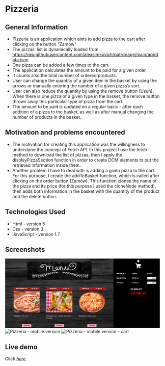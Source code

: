 # Pizzeria

## General Information

- Pizzeria is an application which aims to add pizza to the cart after clicking on the button "Zamów"
- The pizzas’ list is dynamically loaded from https://raw.githubusercontent.com/alexsimkovich/patronage/main/api/data.json
- One pizza can be added a few times to the cart. 
- The application calculates the amount to be paid for a given order. 
- It counts also the total number of ordered products. 
- User can change the quantity of a given item in the basket by using the arrows or manually entering the number of a given pizza’s sort. 
- User can also reduce the quantity by using the remove button (Usuń). When there is one pizza of a given type in the basket, the remove button throws away this particular type of pizza from the cart. 
- The amount to be paid is updated on a regular basis - after each addition of a pizza to the basket, as well as after manual changing the number of products in the basket.

## Motivation and problems encountered

- The motivation for creating this application was the willingness to understand the concept of Fetch API. In this project I use the fetch method to download the list of pizzas, then I apply the displayPizzaSection function in order to create DOM elements to put the retrieved information inside them. 
- Another problem I have to deal with is adding a given pizza to the cart. For this purpose, I create the addToBasket function, which is called after clicking on the order button (Zamów). This function clones the name of the pizza and its price (for this purpose I used the cloneNode method), then adds both information in the basket with the quantity of the product and the delete button.

## Technologies Used

- Html - version 5
- Css - version 3
- JavaScript - version 1.7


## Screenshots
![Pizzeria - web version](./img/pizzeria-web-version.png)
![Pizzeria - mobile version](./img/pizzeria-mobile-version.png)
![Pizzeria - mobile version - cart](./img/pizzeria-mobile-version-cart.png)


## Live demo

Click [_here_](https://youthful-babbage-ae077a.netlify.app/).



